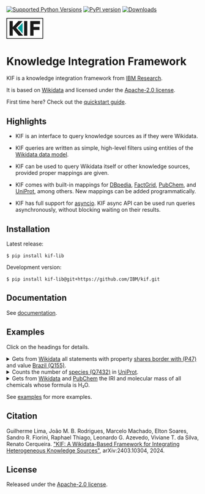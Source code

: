 [![Supported Python Versions](https://img.shields.io/pypi/pyversions/kif_lib)](https://pypi.org/project/kif_lib/) [![PyPI version](https://badge.fury.io/py/kif_lib.svg)](https://badge.fury.io/py/kif_lib) [![Downloads](https://pepy.tech/badge/kif_lib/month)](https://pepy.tech/project/kif_lib)

<img src="https://raw.githubusercontent.com/IBM/kif/refs/heads/main/docs/_static/kif-boxed.svg" width="96">

# Knowledge Integration Framework

KIF is a knowledge integration framework from [IBM Research](https://research.ibm.com/).

It is based on [Wikidata](https://www.wikidata.org/) and licensed under the [Apache-2.0 license](./LICENSE).

First time here? Check out the [quickstart guide](https://ibm.github.io/kif/quickstart.html).

## Highlights

* KIF is an interface to query knowledge sources as if they were Wikidata.

* KIF queries are written as simple, high-level filters using entities of the [Wikidata data model](https://www.wikidata.org/wiki/Wikidata:Data_model).

* KIF can be used to query Wikidata itself or other knowledge sources, provided proper mappings are given.

* KIF comes with built-in mappings for [DBpedia](https://www.dbpedia.org/), [FactGrid](https://database.factgrid.de/), [PubChem](https://pubchem.ncbi.nlm.nih.gov/), and [UniProt](https://www.uniprot.org/), among others.  New mappings can be added programmatically.

* KIF has full support for [asyncio](https://docs.python.org/3/library/asyncio.html).  KIF async API can be used run queries asynchronously, without blocking waiting on their results.

## Installation

Latest release:

```shell
$ pip install kif-lib
```

Development version:

```shell
$ pip install kif-lib@git+https://github.com/IBM/kif.git
```

## Documentation

See [documentation](https://ibm.github.io/kif/).

## Examples

Click on the headings for details.

<details>
<summary>
Gets from <a href="https://www.wikidata.org/">Wikidata</a> all statements with property <a href="http://www.wikidata.org/entity/P47">shares border with (P47)</a> and value <a href="http://www.wikidata.org/entity/Q155">Brazil (Q155)</a>.
</summary>
<br/>

<b>KIF CLI</b>

```shell
kif filter -s wikidata --property=wd.shares_border_with --value='wd.Q(155)'
```

> (**Statement** (**Item** [Argentina](http://www.wikidata.org/entity/Q414)) (**ValueSnak** (**Property** [shares border with](http://www.wikidata.org/entity/P47)) (**Item** [Brazil](http://www.wikidata.org/entity/Q155)))) <br/>
> (**Statement** (**Item** [Peru](http://www.wikidata.org/entity/Q419)) (**ValueSnak** (**Property** [shares border with](http://www.wikidata.org/entity/P47)) (**Item** [Brazil](http://www.wikidata.org/entity/Q155)))) <br/>
> (**Statement** (**Item** [Paraguay](http://www.wikidata.org/entity/Q733)) (**ValueSnak** (**Property** [shares border with](http://www.wikidata.org/entity/P47)) (**Item** [Brazil](http://www.wikidata.org/entity/Q155)))) <br/>
> ⋮

<b>KIF API</b>

```python
from kif_lib import *               # import the KIF namespace
from kif_lib.vocabulary import wd   # import the Wikidata vocabulary module

# Create a SPARQL store loaded with Wikidata mappings and optimized for WDQS.
kb = Store('wikidata', 'https://query.wikidata.org/sparql')

# Filter all statements with the given property and value.
for stmt in kb.filter(property=wd.shares_border_with, value=wd.Q(155)):
    print(stmt)
```
</details>

<details>
<summary>
Counts the number of <a href="http://www.wikidata.org/entity/Q7432">species (Q7432)</a> in <a href="https://www.uniprot.org/">UniProt</a>.
</summary>
<br/>

<b>KIF CLI</b>

```shell
$ kif count -s uniprot --select s --property=wd.taxon_rank --value=wd.species
2182677
```

<b>KIF API</b>

```python
# Create a SPARQL store loaded with UniProt mappings.
kb = Store('uniprot', 'https://sparql.uniprot.org/sparql')

# Count the number of distinct subjects of statements with the given property and value.
n = kb.count_s(property=wd.taxon_rank, value=wd.species)
print(n)
```
</details>

<details>
<summary>
Gets from <a href="https://www.wikidata.org/">Wikidata</a> and <a href="https://qlever.cs.uni-freiburg.de/api/pubchem">PubChem</a> the IRI and molecular mass of all chemicals whose formula is H₂O.
</summary>
</br>

<b>KIF CLI</b>

```shell
$ kif filter -s wikidata -s pubchem --select sv --subject='wd.chemical_formula("H₂O")' --property=wd.mass
```

> (**Item** [hydrogen tritium oxide](http://www.wikidata.org/entity/Q106010186)) 20.01878893 [dalton](http://www.wikidata.org/entity/Q483261) <br/>
> (**Item** [oxygen-15 atom](http://rdf.ncbi.nlm.nih.gov/pubchem/compound/CID10129877)) 17.0187 [dalton](http://www.wikidata.org/entity/Q483261) <br/>
> (**Item** [diprotium oxide](http://www.wikidata.org/entity/Q106010185)) 18.010564684 [dalton](http://www.wikidata.org/entity/Q483261) <br/>
> ⋮

<b>KIF API</b>

```python
# Create a mixer store combining:
# • wikidata: A SPARQL store loaded with Wikidata mappings optimized for WDQS.
# • pubchem: A SPARQL store loaded with PubChem RDF mappings.

kb = Store('mixer', [
    Store('wikidata', 'https://query.wikidata.org/sparql'),
    Store('pubchem', 'https://qlever.cs.uni-freiburg.de/api/pubchem')])

# Filter the subject and value (sv) of all statements where:
# • subject has chemical formula (P274) H₂O.
# • property is mass (P2067).

it = kb.filter_sv(subject=wd.chemical_formula('H₂O'), property=wd.mass)
for chem, mass in it:
    print(chem, mass)
```
</details>

See [examples](./examples) for more examples.

## Citation

Guilherme Lima, João M. B. Rodrigues, Marcelo Machado, Elton Soares, Sandro R. Fiorini, Raphael Thiago, Leonardo G. Azevedo, Viviane T. da Silva, Renato Cerqueira. ["KIF: A Wikidata-Based Framework for Integrating Heterogeneous
Knowledge Sources"](https://arxiv.org/abs/2403.10304), arXiv:2403.10304, 2024.

## License

Released under the [Apache-2.0 license](./LICENSE).
